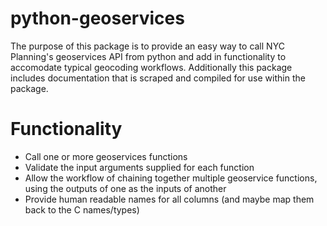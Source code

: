 # python-geoservices
The purpose of this package is to provide an easy way to call NYC Planning's geoservices API from python and add in functionality to accomodate typical geocoding workflows. Additionally this package includes documentation that is scraped and compiled for use within the package.

# Functionality
- Call one or more geoservices functions
- Validate the input arguments supplied for each function
- Allow the workflow of chaining together multiple geoservice functions, using the outputs of one as the inputs of another
- Provide human readable names for all columns (and maybe map them back to the C names/types)
